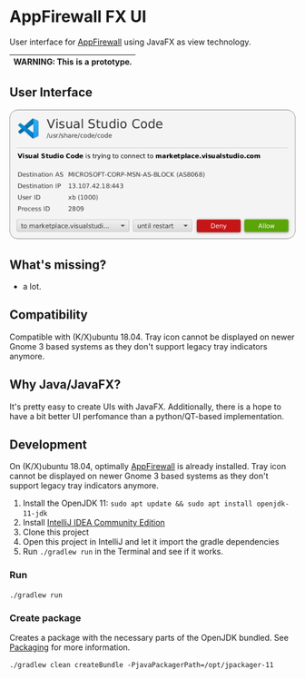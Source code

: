 # AppFirewall FX UI

User interface for [AppFirewall](https://github.com/appfirewall/appfirewall) using JavaFX as view technology.

| WARNING: This is a prototype. |
| --- |


## User Interface
![AppFirewall FX UI Prompt](doc/screenshot-prompt.png "AppFirewall FX UI Prompt Screen")

## What's missing?

- a lot.

## Compatibility

Compatible with (K/X)ubuntu 18.04.
Tray icon cannot be displayed on newer Gnome 3 based systems as they don't support legacy tray indicators anymore.

## Why Java/JavaFX?

It's pretty easy to create UIs with JavaFX.
Additionally, there is a hope to have a bit better UI perfomance than a python/QT-based implementation.

## Development
On (K/X)ubuntu 18.04, optimally [AppFirewall](https://github.com/appfirewall/appfirewall) is already installed.
Tray icon cannot be displayed on newer Gnome 3 based systems as they don't support legacy tray indicators anymore.

1. Install the OpenJDK 11: `sudo apt update && sudo apt install openjdk-11-jdk`
2. Install [IntelliJ IDEA Community Edition](https://www.jetbrains.com/idea/download/#section=linux)
3. Clone this project
4. Open this project in IntelliJ and let it import the gradle dependencies
5. Run `./gradlew run` in the Terminal and see if it works.


### Run

    ./gradlew run

    
### Create package

Creates a package with the necessary parts of the OpenJDK bundled.
See [Packaging](package/PACKAGING.md) for more information.

    ./gradlew clean createBundle -PjavaPackagerPath=/opt/jpackager-11

